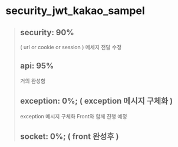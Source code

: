 # security_jwt_kakao_sampel

> ## security: 90% 
> ( url or cookie or session ) 메세지 전달 수정 
> ## api: 95%
> 거의 완성함
> ## exception: 0%; ( exception 메시지 구체화 )
> exception 메시지 구체화 Front와 함께 진행 예정
> ## socket: 0%; ( front 완성후 )
